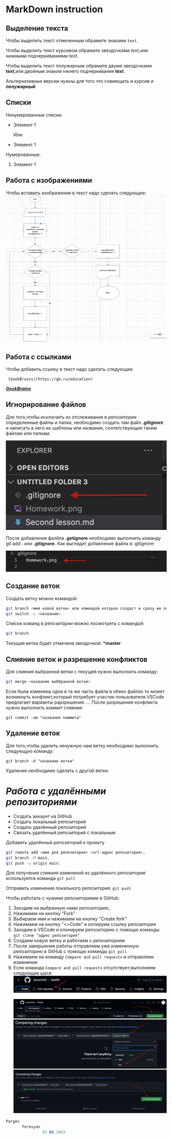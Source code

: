 # MarkDown instruction

## Выделение текста

 Чтобы выделить текст отмеченным обрамите знаками `text`.

 Чтобы выделить текст курсивом обрамите звездочками *text*,или нижными подчеркиваниями _text_.
 
Чтобы выделить текст полужирным обрамите двумя звездочками **text**,или двойным знаком нжнего подчеркивания __text__.

Альтернативные версии нужны для того что совмещать и _курсив и **полужирный**_
## Списки
  Ненумерованные списки:
  * Элемент 1 
  
      Или:
   + Элемент 1 

Нумерованные:

   1. Элемент 1 
             
## Работа с изображениями
 Чтобы вставить изображения в текст надо сделать следующее:
 ![Homework](Homework.png)

 ## Работа с ссылками
Чтобы добавить ссылку в текст надо сделать следующее:
```
 [GeekBrains](https://gb.ru/education) 
 ```
   ***[GeekBrains](https://gb.ru/education)*** 

##    Игнорирование файлов
Для того,чтобы исключить из отслеживания в репозитории определенные файлы и папки, необходимо создать там файл ***.gitignore*** и написать в него их шаблоны или названия, соотвтствующие таким файлам или папкам:

![Error](Homework2.png)

После добавления фалйла __.getignore__ необходимо выполнить команду git add __.__ или __.gitignore__.
Как выглядит добавление файла в .gitignore:

![error](Homework3.png)
##   Создание веток
Создать ветку можно командой:
```Bash
git branch <имя новой ветки> или командой которая создаст и сразу же переключится в ветку:
git switch -c <название>
```
 Список команд в репозитории можно посмотреть с командой:
 ```bash
 git branch
 ```
 Текущая ветка будет отмечена звездочкой: __*master__

## Слияние веток и разрешение конфликтов
Для слияния выбранной ветки с текущей нужно выполнить команду:
```Bash
git merge <название выббранной ветки>
```
Если была изменена одна и та же часть файла в обеих файлах то может возникнуть конфликт,который потребует участия пользователя.VSCode предлагает варианты рарзрешения. ...
После разрешения конфликта нужно выполнить коммит слияния:
```
git commit -am "название коммита"
```

## Удаление веток
Для того,чтобы удалить ненужную нам ветку необходимо выполнить следующую команду:
```
git branch -d "название ветки"
```
Удаление необходимо сделать с другой ветки.

# ***Работа с удалёнными репозиториями***
* Cоздать аккаунт на GitHub
* Создать локальный репозиторий
* Создать удалённый репозиторий
* Связать удалённый репозиторий с локальным

Добавить удалённый репозиторий к проекту
```Bash
git remote add <имя для репозитория> <url-адрес репозитория>,
git branch -M main,
git push -u origin main.
```

Для получения слияния изменений из удалённого репозитория используется команда `git pull`

Отправить изменения локального репозитория: `git push`

Чтобы работать с чужими репозиториями в GitHub:
1. Заходим на выбранную нами репозиторию,
2. Нажимаем на кнопку "Fork"
3. Выбираем имя и нажимаем на кнопку "Create fork"
4. Нажимаем на кнопку "<>Code" и копируем ссылку репозитория
5. Заходим в VSCode и клонируем репозиторию с помощю команды `git clone "адрес репозитория"`
6. Создаем новую ветку и работаем с репозиторием
7. После завершения работы отправляем уже измененную репозиторию в GitHub с помощю команды `git pull`
8. Нажимаем на команду `Compare and pull requests` и отправляем изменения
9. Если команда `Compare and pull requests` отсутствует,выполняем следующие шаги:
![Error](2.png)  
![Error](3.png)
![Error](1.png)
![Error](4.png)

```C# 
Pargev
       Torosyan
                05.05.2003
```
